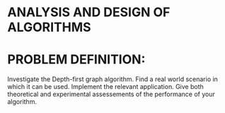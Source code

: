 # ANALYSIS AND DESIGN OF ALGORITHMS

# PROBLEM DEFINITION:

Investigate the Depth-first graph algorithm. Find a real world scenario in which it can be used.
Implement the relevant application. Give both theoretical and experimental assessements of the
performance of your algorithm.
